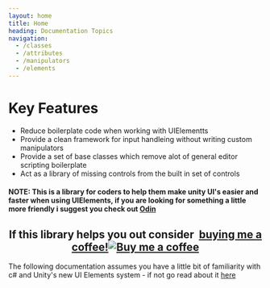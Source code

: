 ```yaml
---
layout: home
title: Home
heading: Documentation Topics
navigation:
  - /classes
  - /attributes
  - /manipulators
  - /elements
---
```


# Key Features

* Reduce boilerplate code when working with UIElementts
* Provide a clean framework for input handleing without writing custom manipulators
* Provide a set of base classes which remove alot of general editor scripting boilerplate
* Act as a library of missing controls from the built in set of controls

#### NOTE: This is a library for coders to help them make unity UI's easier and faster when using UIElements, if you are looking for something a little more friendly i suggest you check out [Odin](https://assetstore.unity.com/packages/tools/utilities/odin-inspector-and-serializer-89041)

<h2 align="center">
	If this library helps you out consider 
<link href="https://fonts.googleapis.com/css?family=Lato&subset=latin,latin-ext" rel="stylesheet"><a class="bmc-button" target="_blank" href="https://www.buymeacoffee.com/hu2HD8AkM"><span style="margin-left:5px">buying me a coffee!</span><img src="https://www.buymeacoffee.com/assets/img/BMC-btn-logo.svg" alt="Buy me a coffee"></a>	
</h2>

The following documentation assumes you have a little bit of familiarity with c# and Unity's new UI Elements system - if not go read about it [here](https://docs.unity3d.com/Manual/UIElements.html)



